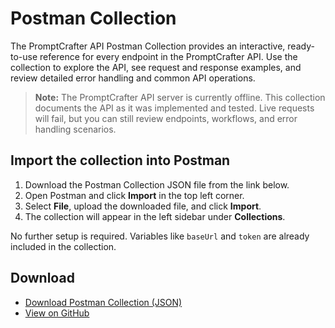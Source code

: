 # Postman Collection

The PromptCrafter API Postman Collection provides an interactive, ready-to-use reference for every endpoint in the PromptCrafter API. Use the collection to explore the API, see request and response examples, and review detailed error handling and common API operations.

> **Note:** The PromptCrafter API server is currently offline. This collection documents the API as it was implemented and tested. Live requests will fail, but you can still review endpoints, workflows, and error handling scenarios.

## Import the collection into Postman

1. Download the Postman Collection JSON file from the link below.
2. Open Postman and click **Import** in the top left corner.
3. Select **File**, upload the downloaded file, and click **Import**.
4. The collection will appear in the left sidebar under **Collections**.

No further setup is required. Variables like `baseUrl` and `token` are already included in the collection.  

## Download

- [Download Postman Collection (JSON)](assets/PromptCrafter_postman_collection.json)
- [View on GitHub](https://github.com/Marmelodov/PromptCrafter-API/blob/main/postman/PromptCrafter_postman_collection.json)
